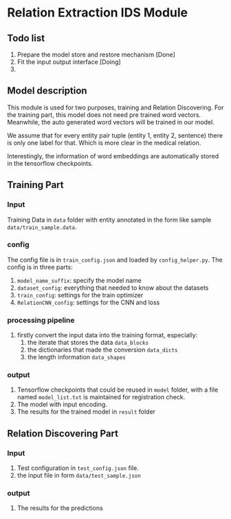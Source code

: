 # Relation Extraction IDS Module

## Todo list

1. Prepare the model store and restore mechanism [Done]
2. Fit the input output interface [Doing]
3. 

## Model description

This module is used for two purposes, training and Relation Discovering.
For the training part, this model does not need pre trained word vectors.
Meanwhile, the auto generated word vectors will be trained in our model.

We assume that for every entity pair tuple (entity 1, entity 2, sentence) there
is only one label for that. Which is more clear in the medical relation.

Interestingly, the information of word embeddings are automatically stored in
the tensorflow checkpoints.

## Training Part

### Input

Training Data in `data` folder with entity annotated in the form like sample
`data/train_sample.data`.

### config

The config file is in `train_config.json` and loaded by `config_helper.py`.
The config is in three parts:
1. `model_name_suffix`: specify the model name
2. `dataset_config`: everything that needed to know about the datasets
3. `train_config`: settings for the train optimizer
4. `RelationCNN_config`: settings for the CNN and loss

### processing pipeline

1. firstly convert the input data into the training format, especially:
    1. the iterate that stores the data `data_blocks`
    2. the dictionaries that made the conversion `data_dicts`
    3. the length information `data_shapes`

### output

1. Tensorflow checkpoints that could be reused in `model` folder, with a file
    named `model_list.txt` is maintained for registration check.
2. The model with input encoding.
3. The results for the trained model in `result` folder

## Relation Discovering Part

### Input
1. Test configuration in `test_config.json` file.
2. the input file in form `data/test_sample.json`

### output
1. The results for the predictions